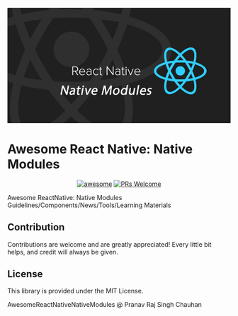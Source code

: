 <p align="center">
  <img src="./assets/hero.png">
</p>

# Awesome React Native: Native Modules

<p align="center">
  <a href="https://github.com/sindresorhus/awesome"><img alt="awesome" src="https://awesome.re/badge.svg" /></a>
  <a href="https://github.com/prscX/awesome-react-native-native-modules/pulls"><img alt="PRs Welcome" src="https://img.shields.io/badge/PRs-welcome-brightgreen.svg" /></a>
</p>


Awesome ReactNative: Native Modules Guidelines/Components/News/Tools/Learning Materials

## Contribution
Contributions are welcome and are greatly appreciated! Every little bit helps, and credit will always be given.

## License
This library is provided under the MIT License.

AwesomeReactNativeNativeModules @ Pranav Raj Singh Chauhan
